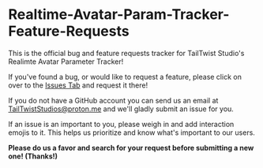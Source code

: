 # Realtime-Avatar-Param-Tracker-Feature-Requests
This is the official bug and feature requests tracker for TailTwist Studio's Realimte Avatar Parameter Tracker!

If you've found a bug, or would like to request a feature, please click on over to the [Issues Tab](https://github.com/EhoNo1/Realtime-Avatar-Param-Tracker-Feature-Requests/issues) and request it there!

If you do not have a GitHub account you can send us an email at [TailTwistStudios@proton.me](mailto:TailTwistStudios@proton.me) and we'll gladly submit an issue for you.

If an issue is an important to you, please weigh in and add interaction emojis to it. This helps us prioritize and know what's important to our users.

**Please do us a favor and search for your request before submitting a new one! (Thanks!)**

